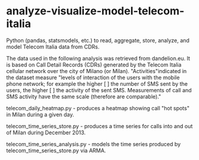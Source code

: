 # analyze-visualize-model-telecom-italia
Python (pandas, statsmodels, etc.) to read, aggregate, store, analyze, and model Telecom Italia data from CDRs.

The data used in the following analysis was retrieved from dandelion.eu.  It is based on Call Detail Records (CDRs) generated by the Telecom Italia cellular network over the city of Milano (or Milan).  "Activities"indicated in the dataset measure "levels of interaction of the users with the mobile phone network; for example the higher [ ] the number of SMS sent by the users, the higher [ ] the activity of the sent SMS. Measurements of call and SMS activity have the same scale (therefore are comparable)."

telecom_daily_heatmap.py - produces a heatmap showing call "hot spots" in Milan during a given day.

telecom_time_series_store.py - produces a time series for calls into and out of Milan during December 2013.

telecom_time_series_analysis.py - models the time series produced by telecom_time_series_store.py via ARMA.
